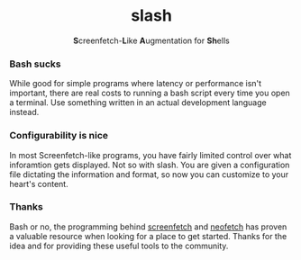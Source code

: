 
<h1 align="center">slash</h1>

<p align="center"><b>S</b>creenfetch-<b>L</b>ike <b>A</b>ugmentation for <b>Sh</b>ells</p>

### Bash sucks
While good for simple programs where latency or performance isn't important, there are real costs to running a bash script every time you open a terminal. Use something written in an actual development language instead.

### Configurability is nice
In most Screenfetch-like programs, you have fairly limited control over what inforamtion gets displayed. Not so with slash. You are given a configuration file dictating the information and format, so now you can customize to your heart's content.

### Thanks
Bash or no, the programming behind [screenfetch][1] and [neofetch][2] has proven a valuable resource when looking for a place to get started. Thanks for the idea and for providing these useful tools to the community.

[1]: https://github.com/KittyKatt/screenFetch
[2]: https://github.com/dylanaraps/neofetch
